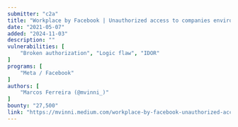 ```yaml
---
submitter: "c2a"
title: "Workplace by Facebook | Unauthorized access to companies environment — $27,5k"
date: "2021-05-07"
added: "2024-11-03"
description: ""
vulnerabilities: [
    "Broken authorization", "Logic flaw", "IDOR"
]
programs: [
    "Meta / Facebook"
]
authors: [
    "Marcos Ferreira (@mvinni_)"
]
bounty: "27,500"
link: "https://mvinni.medium.com/workplace-by-facebook-unauthorized-access-to-companies-environment-27-5k-a593a57092f1"
---
```




